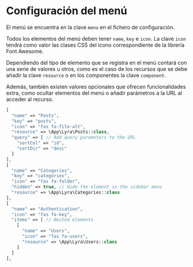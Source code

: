 # Configuración del menú

El menú se encuentra en la clave `menu` en el fichero de configuración.

Todos los elementos del menú deben tener `name`, `key` e `icon`. La clave `icon` tendrá como valor las clases CSS del icono correspondiente de la librería Font Awesome.

Dependiendo del tipo de elemento que se registra en el menú contará con una serie de valores u otros, como es el caso de los recursos que se debe añadir la clave `resource` o en los componentes la clave `component`.

Además, también existen valores opcionales que ofrecen funcionalidades extra, como ocultar elementos del menú o añadir parámetros a la URL al acceder al recurso.

``` php
[
  "name" => "Posts",
  "key" => "posts",
  "icon" => "fas fa-file-alt",
  "resource" => \App\Lyra\Posts::class,
  "query" => [ // Add query parameters to the URL
    "sortCol" => "id",
    "sortDir" => "desc"
  ]
],
[
  "name" => "Categories",
  "key" => "categories",
  "icon" => "fas fa-folder",
  "hidden" => true, // Hide the element in the sidebar menu
  "resource" => \App\Lyra\Categories::class
],
[
  "name" => "Authentication",
  "icon" => "fas fa-key",
  "items" => [ // Nested elements
    [
      "name" => "Users",
      "icon" => "fas fa-users",
      "resource" => \App\Lyra\Users::class
    ]
  ]
],
```
